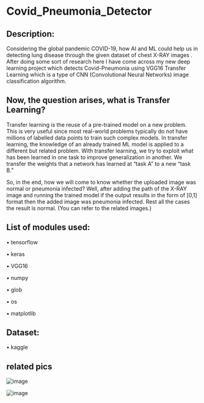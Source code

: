 # Covid_Pneumonia_Detector


## Description:

Considering the global pandemic COVID-19, how AI and ML could help us in detecting lung disease through the given dataset of chest X-RAY images . 
After doing some sort of research here I have come across my new deep learning project which detects Covid-Pneumonia using VGG16 Transfer Learning which is a type of CNN (Convolutional Neural Networks) image classification algorithm.

## Now, the question arises, what is Transfer Learning?

Transfer learning is the reuse of a pre-trained model on a new problem. This is very useful since most real-world problems typically do not have millions of labelled data points to train such complex models. In transfer learning, the knowledge of an already trained ML model is applied to a different but related problem. With transfer learning, we try to exploit what has been learned in one task to improve generalization in another. We transfer the weights that a network has learned at “task A” to a new “task B.”

So, in the end, how we will come to know whether the uploaded image was normal or pneumonia infected?
Well, after adding the path of the X-RAY image and running the trained model if the output results in the form of [0,1] format then the added image was pneumonia infected. Rest all the cases the result is normal. (You can refer to the related images.)

## List of modules used:

•	tensorflow

•	keras

•	VGG16

•	numpy

•	glob

•	os

•	matplotlib

## Dataset:

•	kaggle

## related pics
![image](https://user-images.githubusercontent.com/85439772/187086397-9fd13abb-a549-4d16-a718-e445a4aa5955.png)

![image](https://user-images.githubusercontent.com/85439772/187086402-bd7226a0-5727-4d03-9f5a-ef479de65b67.png)

